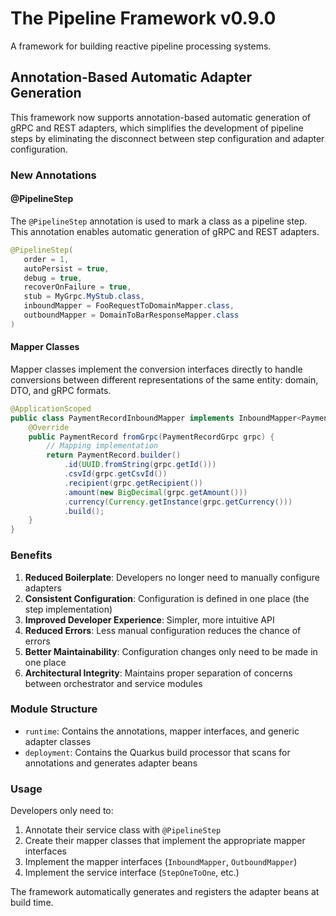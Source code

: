 # The Pipeline Framework v0.9.0

A framework for building reactive pipeline processing systems.

## Annotation-Based Automatic Adapter Generation

This framework now supports annotation-based automatic generation of gRPC and REST adapters, which simplifies the development of pipeline steps by eliminating the disconnect between step configuration and adapter configuration.

### New Annotations

#### @PipelineStep

The `@PipelineStep` annotation is used to mark a class as a pipeline step. This annotation enables automatic generation of gRPC and REST adapters.

```java
@PipelineStep(
   order = 1,
   autoPersist = true,
   debug = true,
   recoverOnFailure = true,
   stub = MyGrpc.MyStub.class,
   inboundMapper = FooRequestToDomainMapper.class,
   outboundMapper = DomainToBarResponseMapper.class
)
```

#### Mapper Classes

Mapper classes implement the conversion interfaces directly to handle conversions between different representations of the same entity: domain, DTO, and gRPC formats.

```java
@ApplicationScoped
public class PaymentRecordInboundMapper implements InboundMapper<PaymentRecordGrpc, PaymentRecord> {
    @Override
    public PaymentRecord fromGrpc(PaymentRecordGrpc grpc) {
        // Mapping implementation
        return PaymentRecord.builder()
            .id(UUID.fromString(grpc.getId()))
            .csvId(grpc.getCsvId())
            .recipient(grpc.getRecipient())
            .amount(new BigDecimal(grpc.getAmount()))
            .currency(Currency.getInstance(grpc.getCurrency()))
            .build();
    }
}
```

### Benefits

1. **Reduced Boilerplate**: Developers no longer need to manually configure adapters
2. **Consistent Configuration**: Configuration is defined in one place (the step implementation)
3. **Improved Developer Experience**: Simpler, more intuitive API
4. **Reduced Errors**: Less manual configuration reduces the chance of errors
5. **Better Maintainability**: Configuration changes only need to be made in one place
6. **Architectural Integrity**: Maintains proper separation of concerns between orchestrator and service modules

### Module Structure

- `runtime`: Contains the annotations, mapper interfaces, and generic adapter classes
- `deployment`: Contains the Quarkus build processor that scans for annotations and generates adapter beans

### Usage

Developers only need to:

1. Annotate their service class with `@PipelineStep`
2. Create their mapper classes that implement the appropriate mapper interfaces
3. Implement the mapper interfaces (`InboundMapper`, `OutboundMapper`)
4. Implement the service interface (`StepOneToOne`, etc.)

The framework automatically generates and registers the adapter beans at build time.